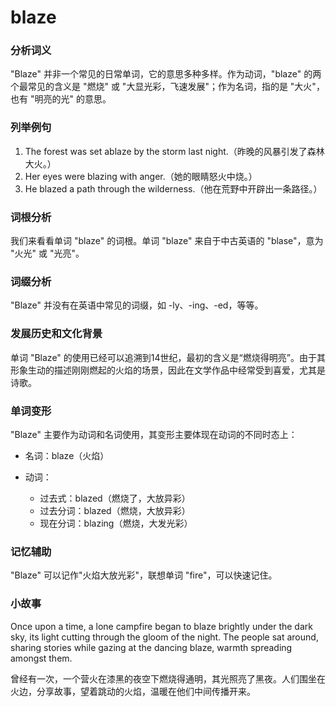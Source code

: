 # blaze

### 分析词义

  

"Blaze" 并非一个常见的日常单词，它的意思多种多样。作为动词，"blaze" 的两个最常见的含义是 "燃烧" 或 "大显光彩，飞速发展"；作为名词，指的是 "大火"，也有 "明亮的光" 的意思。

  

### 列举例句

  

1.  The forest was set ablaze by the storm last night.（昨晚的风暴引发了森林大火。）
2.  Her eyes were blazing with anger.（她的眼睛怒火中烧。）
3.  He blazed a path through the wilderness.（他在荒野中开辟出一条路径。）

  

### 词根分析

  

我们来看看单词 "blaze" 的词根。单词 "blaze" 来自于中古英语的 "blase"，意为 "火光" 或 "光亮"。

  

### 词缀分析

  

"Blaze" 并没有在英语中常见的词缀，如 -ly、-ing、-ed，等等。

  

### 发展历史和文化背景

  

单词 "Blaze" 的使用已经可以追溯到14世纪，最初的含义是“燃烧得明亮”。由于其形象生动的描述刚刚燃起的火焰的场景，因此在文学作品中经常受到喜爱，尤其是诗歌。

  

### 单词变形

  

"Blaze" 主要作为动词和名词使用，其变形主要体现在动词的不同时态上：

  

*   名词：blaze（火焰）
*   动词：
    
    *   过去式：blazed（燃烧了，大放异彩）
    *   过去分词：blazed（燃烧，大放异彩）
    *   现在分词：blazing（燃烧，大发光彩）
    
      
    

  

### 记忆辅助

  

"Blaze" 可以记作"火焰大放光彩"，联想单词 "fire"，可以快速记住。

  

### 小故事

  

Once upon a time, a lone campfire began to blaze brightly under the dark sky, its light cutting through the gloom of the night. The people sat around, sharing stories while gazing at the dancing blaze, warmth spreading amongst them.

  

曾经有一次，一个营火在漆黑的夜空下燃烧得通明，其光照亮了黑夜。人们围坐在火边，分享故事，望着跳动的火焰，温暖在他们中间传播开来。
